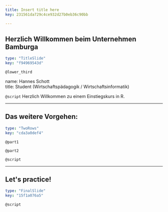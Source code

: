 ```yaml
---
title: Insert title here
key: 231561da729c4ce932d27b0eb36c90bb

---
```

## Herzlich Willkommen beim Unternehmen Bamburga

```yaml
type: "TitleSlide"
key: "f94969543d"
```

`@lower_third`

name: Hannes Schott		
title: Student (Wirtschaftspädagogik / Wirtschaftsinformatik)


`@script`
Herzlich Willkommen zu einem Einstiegskurs in R.


---
## Das weitere Vorgehen: 

```yaml
type: "TwoRows"
key: "cda3a0def4"
```

`@part1`



`@part2`



`@script`



---
## Let's practice!

```yaml
type: "FinalSlide"
key: "15f1a076a5"
```

`@script`


